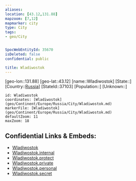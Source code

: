 ```yaml
---
aliases: 
location: [43.12,131.88]
mapzoom: [7,12] 
mapmarker: city 
type: City
tags:
- geo/City


SpocWebEntityId: 35670
isDeleted: false
confidential: public

title: Wladiwostok
---
```

[geo-lon::131.88]
[geo-lat::43.12]
[name::Wladiwostok]
[State::]
[Country::[Russia](geo/Continent/Europe/Russia.md)]
[StateId::37103]
[Population::]
[Unknown::]


```leaflet
id: Wladiwostok
coordinates: [Wladiwostok](geo/Continent/Europe/Russia/City/Wladiwostok.md)
markerFile: [Wladiwostok](geo/Continent/Europe/Russia/City/Wladiwostok.md)
defaultZoom: 11 
maxZoom: 18
```


## Confidential Links & Embeds: 
- [Wladiwostok](../../../../../../_public/geo/Continent/Europe/Russia/City/Wladiwostok.md) 
- [Wladiwostok.internal](../../../../../../_internal/geo/Continent/Europe/Russia/City/Wladiwostok.internal.md) 
- [Wladiwostok.protect](../../../../../../_protect/geo/Continent/Europe/Russia/City/Wladiwostok.protect.md) 
- [Wladiwostok.private](../../../../../../_private/geo/Continent/Europe/Russia/City/Wladiwostok.private.md) 
- [Wladiwostok.personal](../../../../../../_personal/geo/Continent/Europe/Russia/City/Wladiwostok.personal.md) 
- [Wladiwostok.secret](../../../../../../_secret/geo/Continent/Europe/Russia/City/Wladiwostok.secret.md) 
